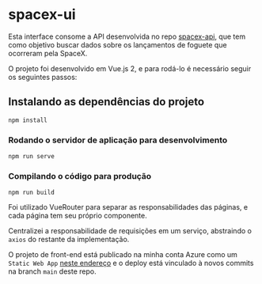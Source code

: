 # spacex-ui

Esta interface consome a API desenvolvida no repo [spacex-api](https://github.com/thcerutti/spacex-api), que tem como objetivo buscar dados sobre os lançamentos de foguete que ocorreram pela SpaceX.

O projeto foi desenvolvido em Vue.js 2, e para rodá-lo é necessário seguir os seguintes passos:

## Instalando as dependências do projeto
```
npm install
```

### Rodando o servidor de aplicação para desenvolvimento
```
npm run serve
```

### Compilando o código para produção
```
npm run build
```

Foi utilizado VueRouter para separar as responsabilidades das páginas, e cada página tem seu próprio componente. 

Centralizei a responsabilidade de requisições em um serviço, abstraindo o `axios` do restante da implementação.

O projeto de front-end está publicado na minha conta Azure como um `Static Web App` [neste endereço](https://green-dune-0effe7210.1.azurestaticapps.net) e o deploy está vinculado à novos commits na branch `main` deste repo.